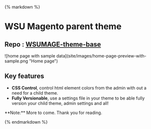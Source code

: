 {% markdown %}
# WSU Magento parent theme
## Repo : [WSUMAGE-theme-base](https://github.com/washingtonstateuniversity/WSUMAGE-theme-base)

<div class="row halves">
<div class="column one">
![home page with sample data](site/images/home-page-preview-with-sample.png "Home page")
</div>
<div class="column two">


## Key features

- **CSS Control**, control html element colors from the admin with out a need for a child theme.
- **Fully Versionable**,  use a settings file in your theme to be able fully version your child theme, admin settings and all!



</div>
</div>
**Note:** More to come. Thank you for reading.

{% endmarkdown %}